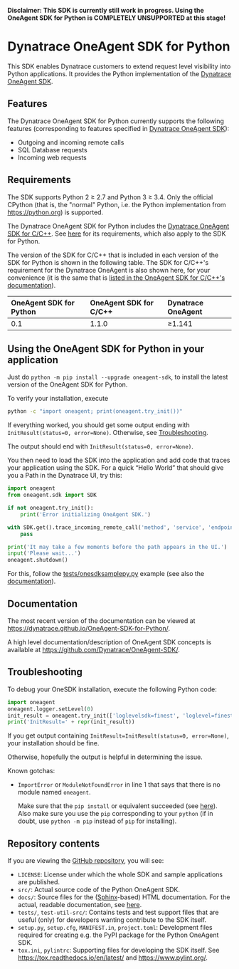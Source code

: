 **Disclaimer: This SDK is currently still work in progress.
Using the OneAgent SDK for Python is COMPLETELY UNSUPPORTED at this stage!**

# Dynatrace OneAgent SDK for Python

This SDK enables Dynatrace customers to extend request level visibility into
Python applications. It provides the Python implementation of the [Dynatrace OneAgent
SDK](https://github.com/Dynatrace/OneAgent-SDK).

## Features

The Dynatrace OneAgent SDK for Python currently supports the following features
(corresponding to features specified in [Dynatrace OneAgent
SDK](https://github.com/Dynatrace/OneAgent-SDK)):

- Outgoing and incoming remote calls
- SQL Database requests
- Incoming web requests

## Requirements

The SDK supports Python 2 ≥ 2.7 and Python 3 ≥ 3.4. Only the official CPython
(that is, the "normal" Python, i.e. the Python implementation from
<https://python.org>) is supported.

The Dynatrace OneAgent SDK for Python includes the [Dynatrace OneAgent SDK for
C/C++](https://github.com/Dynatrace/OneAgent-SDK-for-C). See
[here](https://github.com/Dynatrace/OneAgent-SDK-for-C#dynatrace-oneagent-sdk-for-cc-requirements)
for its requirements, which also apply to the SDK for Python.

The version of the SDK for C/C++ that is included in each version of the SDK for
Python is shown in the following table. The SDK for C/C++'s requirement for the
Dynatrace OneAgent is also shown here, for your convenience (it is the same that
is [listed in the OneAgent SDK for C/C++'s
documentation](https://github.com/Dynatrace/OneAgent-SDK-for-C/blob/master/README.md#compatibility-of-dynatrace-oneagent-sdk-for-cc-releases-with-oneagent-releases)).

|OneAgent SDK for Python|OneAgent SDK for C/C++|Dynatrace OneAgent|
|:----------------------|:---------------------|:-----------------|
|0.1                    |1.1.0                 |≥1.141            |

## Using the OneAgent SDK for Python in your application

<a id="installation"></a>


Just do `python -m pip install --upgrade oneagent-sdk`, to install the latest
version of the OneAgent SDK for Python.

To verify your installation, execute

```bash
python -c "import oneagent; print(oneagent.try_init())"
```

If everything worked, you should get some output ending with
`InitResult(status=0, error=None)`. Otherwise, see
[Troubleshooting](#troubleshooting).

The output should end with `InitResult(status=0, error=None)`.

You then need to load the SDK into the application and add code that traces your
application using the SDK. For a quick “Hello World” that should give you a Path
in the Dynatrace UI, try this:

```python
import oneagent
from oneagent.sdk import SDK

if not oneagent.try_init():
    print('Error initializing OneAgent SDK.')

with SDK.get().trace_incoming_remote_call('method', 'service', 'endpoint'):
    pass

print('It may take a few moments before the path appears in the UI.')
input('Please wait...')
oneagent.shutdown()
```

For this, follow the [tests/onesdksamplepy.py](test/onesdksamplepy.py) example
(see also the
[documentation](https://dynatrace.github.io/OneAgent-SDK-for-Python/quickstart.html)).

## Documentation

The most recent version of the documentation can be viewed at
<https://dynatrace.github.io/OneAgent-SDK-for-Python/>.

A high level documentation/description of OneAgent SDK concepts is available at
<https://github.com/Dynatrace/OneAgent-SDK/>.

## Troubleshooting

To debug your OneSDK installation, execute the following Python code:

```python
import oneagent
oneagent.logger.setLevel(0)
init_result = oneagent.try_init(['loglevelsdk=finest', 'loglevel=finest'])
print('InitResult=' + repr(init_result))
```

If you get output containing `InitResult=InitResult(status=0, error=None)`, your
installation should be fine.

Otherwise, hopefully the output is helpful in determining the issue.

Known gotchas:

* `ImportError` or `ModuleNotFoundError` in line 1 that says that there is no
  module named `oneagent`.

  Make sure that the `pip install` or equivalent succeeded (see
  [here](#installation)). Also make sure you use the `pip` corresponding to your
  `python` (if in doubt, use `python -m pip` instead of `pip` for installing).

## Repository contents

If you are viewing the [GitHub
repository](https://github.com/Dynatrace/OneAgent-SDK-for-Python), you will see:

- `LICENSE`: License under which the whole SDK and sample applications are
  published.
- `src/`: Actual source code of the Python OneAgent SDK.
- `docs/`: Source files for the ([Sphinx](https://sphinx-doc.org)-based) HTML
  documentation. For the actual, readable documentation, see
  [here](#documenation).
- `tests/`, `test-util-src/`: Contains tests and test support files that are
  useful (only) for developers wanting contribute to the SDK itself.
- `setup.py`, `setup.cfg`, `MANIFEST.in`, `project.toml`: Development files
  required for creating e.g. the PyPI package for the Python OneAgent SDK.
- `tox.ini`, `pylintrc`: Supporting files for developing the SDK itself. See
  <https://tox.readthedocs.io/en/latest/> and <https://www.pylint.org/>.
